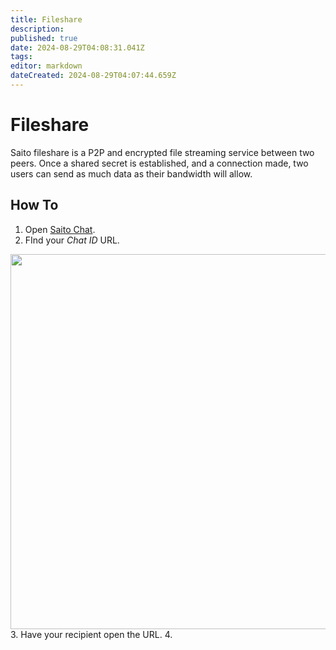 ```yaml
---
title: Fileshare
description: 
published: true
date: 2024-08-29T04:08:31.041Z
tags: 
editor: markdown
dateCreated: 2024-08-29T04:07:44.659Z
---
```


# Fileshare

Saito fileshare is a P2P and encrypted file streaming service between two peers. Once a shared secret is established, and a connection made, two users can send as much data as their  bandwidth will allow.

## How To

1. Open [Saito Chat](https://saito.io/chat/).
2. FInd your *Chat ID* URL.
<img src="/chat-file" style="width: 600px" />
3. Have your recipient open the URL.
4. 
